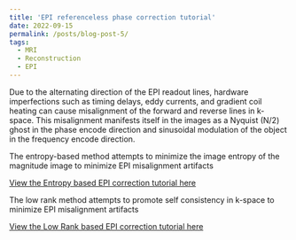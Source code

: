 ```yaml
---
title: 'EPI referenceless phase correction tutorial'
date: 2022-09-15
permalink: /posts/blog-post-5/
tags:
  - MRI
  - Reconstruction
  - EPI
---
```


Due to the alternating direction of the EPI readout lines, hardware imperfections such as timing delays, eddy currents, and gradient coil heating can cause misalignment of the forward and reverse lines in k-space. This misalignment manifests itself in the images as a Nyquist (N/2) ghost in the phase encode direction and sinusoidal modulation of the object in the frequency encode direction.

The entropy-based method attempts to minimize the image entropy of the magnitude image to minimize EPI misalignment artifacts

[View the Entropy based EPI correction tutorial here](https://zimuhuo.github.io/posts/notebooks/Entropy_method.html)


The low rank method attempts to promote self consistency in k-space to minimize EPI misalignment artifacts

[View the Low Rank based EPI correction tutorial here](https://zimuhuo.github.io/posts/notebooks/LR_method.html)


